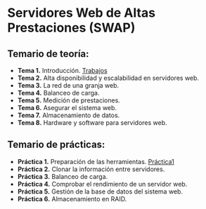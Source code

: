 #  Servidores Web de Altas Prestaciones (SWAP)

## Temario	de	teoría:
- **Tema 1.** Introducción. [Trabajos]()
- **Tema 2.** Alta disponibilidad y escalabilidad en servidores web.
- **Tema 3.** La red de	una granja web.
- **Tema 4.** Balanceo de carga.
- **Tema 5.** Medición de prestaciones.
- **Tema 6.** Asegurar el sistema web.
- **Tema 7.** Almacenamiento de datos.
- **Tema 8.** Hardware y software para servidores web.

## Temario	de	prácticas:

- **Práctica 1.** Preparación de las herramientas. [Práctica1]() 	
- **Práctica 2.** Clonar la información	entre servidores.
- **Práctica 3.** Balanceo de carga.
- **Práctica 4.** Comprobar el rendimiento de un servidor web.
- **Práctica 5.** Gestión de la base de datos del sistema web.
- **Práctica 6.** Almacenamiento en RAID.
